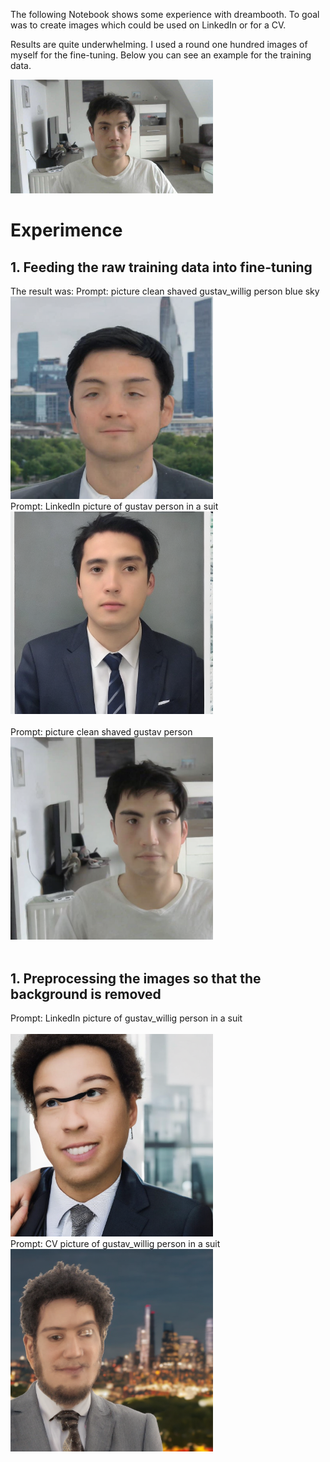 The following Notebook shows some experience with dreambooth. To goal was to create images which could be used on LinkedIn or for a CV.

Results are quite underwhelming.
I used a round one hundred images of myself for the fine-tuning. Below you can see an example for the training data.<br>

<img src="training_image.jpg" width="324">

# Experimence 

## 1. Feeding the raw training data into fine-tuning
The result was:
Prompt: picture clean shaved gustav_willig person blue sky<br>
 <img src="traing_data_with_bg.png" width="324"><br>
Prompt: LinkedIn picture of gustav person in a suit <br>
<img src="2_profile_LinkedIn profile of gustav person in a suit.png" width="324"><br>
<br>
Prompt: picture clean shaved gustav person <br>
<img src="3_profile_ clean shaved gustav person.png" width="324"><br>
<br>
## 1. Preprocessing the images so that the background is removed
Prompt: LinkedIn picture of gustav_willig person in a suit <br>
<br><img src="traing_data with_no_bg_2.png" width="324"><br>
Prompt: CV picture of gustav_willig person in a suit <br>
<img src="traing_data with_no_bg_1.png" width="324"><br>



